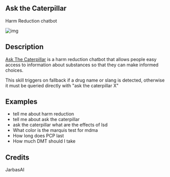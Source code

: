 ## Ask the Caterpillar

Harm Reduction chatbot

![img](https://www.askthecaterpillar.com/img/caterpillar.jpg)

## Description

[Ask The Caterpillar](https://www.askthecaterpillar.com/) is a harm reduction chatbot that allows people easy access to information about substances so that they can make informed choices.

This skill triggers on fallback if a drug name or slang is detected, otherwise it must be queried directly with "ask the caterpillar X"


## Examples

* tell me about harm reduction
* tell me about ask the caterpillar
* ask the caterpillar what are the effects of lsd
* What color is the marquis test for mdma
* How long does PCP last
* How much DMT should I take


## Credits

JarbasAI
